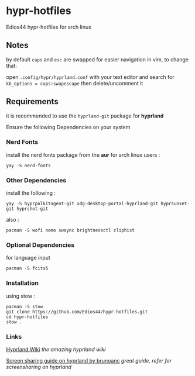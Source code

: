 # hypr-hotfiles

Edios44 hypr-hotfiles for arch linux

## Notes

by default `caps` and `esc` are swapped for easier navigation in vim, to change that:

open `.config/hypr/hyprland.conf` with your text editor and search for `kb_options = caps:swapescape` then delete/uncomment it

## Requirements

it is recommended to use the `hyprland-git` package for **hyprland**

Ensure the following  Dependencies on your system

### Nerd Fonts
install the nerd fonts package from the **aur** for arch linux users :

```
yay -S nerd-fonts
```
### Other Dependencies

install the following :

```
yay -S hyprpolkitagent-git xdg-desktop-portal-hyprland-git hyprsunset-git hyprshot-git
```

also :
```
pacman -S wofi nemo swaync brightnessctl cliphist
```

### Optional Dependencies

for language input

```
pacman -S fcitx5
```

### Installation

using stow :

```
pacman -S stow
git clone https://github.com/Edios44/hypr-hotfiles.git
cd hypr-hotfiles
stow .
```

### Links

[Hyprland Wiki](https://wiki.hyprland.org/) *the amazing hyprland wiki*

[Screen sharing guide on hyprland by brunoanc](https://gist.github.com/brunoanc/2dea6ddf6974ba4e5d26c3139ffb7580) *great guide, refer for screensharing on hyprland*
